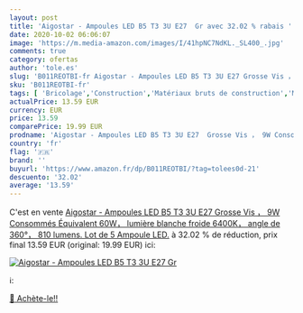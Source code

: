 ```yaml
---
layout: post
title: 'Aigostar - Ampoules LED B5 T3 3U E27  Gr avec 32.02 % rabais '
date: 2020-10-02 06:06:07
image: 'https://m.media-amazon.com/images/I/41hpNC7NdKL._SL400_.jpg'
comments: true
category: ofertas
author: 'tole.es'
slug: 'B011REOTBI-fr Aigostar - Ampoules LED B5 T3 3U E27 Grosse Vis ， 9W...'
sku: 'B011REOTBI-fr'
tags: [ 'Bricolage','Construction','Matériaux bruts de construction','Matériel de construction', ]
actualPrice: 13.59 EUR
currency: EUR
price: 13.59
comparePrice: 19.99 EUR
prodname: 'Aigostar - Ampoules LED B5 T3 3U E27  Grosse Vis ， 9W Consommés Équivalent 60W， lumière blanche froide 6400K， angle de 360°， 810 lumens. Lot de 5 Ampoule LED.'
country: 'fr'
flag: '🇫🇷'
brand: ''
buyurl: 'https://www.amazon.fr/dp/B011REOTBI/?tag=tolees0d-21'
descuento: '32.02'
average: '13.59'
---
```


C'est en vente [Aigostar - Ampoules LED B5 T3 3U E27  Grosse Vis ， 9W Consommés Équivalent 60W， lumière blanche froide 6400K， angle de 360°， 810 lumens. Lot de 5 Ampoule LED.](https://www.amazon.fr/dp/B011REOTBI/?tag=tolees0d-21)  à  32.02 % de réduction, prix final  13.59 EUR (original: 19.99 EUR) ici:

[![Aigostar - Ampoules LED B5 T3 3U E27  Gr](https://m.media-amazon.com/images/I/41hpNC7NdKL._SL400_.jpg)](https://www.amazon.fr/dp/B011REOTBI/?tag=tolees0d-21)

ℹ️:


[🛒 Achète-le!!](https://www.amazon.fr/dp/B011REOTBI/?tag=tolees0d-21)
